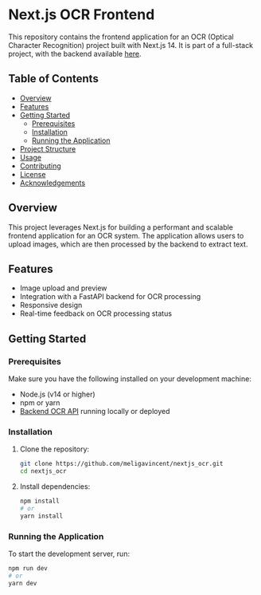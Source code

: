 # Next.js OCR Frontend

This repository contains the frontend application for an OCR (Optical Character Recognition) project built with Next.js 14. It is part of a full-stack project, with the backend available [here](https://github.com/meligavincent/fastapi_tesseract).

## Table of Contents

- [Overview](#overview)
- [Features](#features)
- [Getting Started](#getting-started)
  - [Prerequisites](#prerequisites)
  - [Installation](#installation)
  - [Running the Application](#running-the-application)
- [Project Structure](#project-structure)
- [Usage](#usage)
- [Contributing](#contributing)
- [License](#license)
- [Acknowledgements](#acknowledgements)

## Overview

This project leverages Next.js for building a performant and scalable frontend application for an OCR system. The application allows users to upload images, which are then processed by the backend to extract text.

## Features

- Image upload and preview
- Integration with a FastAPI backend for OCR processing
- Responsive design
- Real-time feedback on OCR processing status

## Getting Started

### Prerequisites

Make sure you have the following installed on your development machine:

- Node.js (v14 or higher)
- npm or yarn
- [Backend OCR API](https://github.com/meligavincent/fastapi_tesseract) running locally or deployed

### Installation

1. Clone the repository:

    ```bash
    git clone https://github.com/meligavincent/nextjs_ocr.git
    cd nextjs_ocr
    ```

2. Install dependencies:

    ```bash
    npm install
    # or
    yarn install
    ```

### Running the Application

To start the development server, run:

```bash
npm run dev
# or
yarn dev

